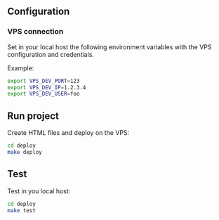 ## Configuration

### VPS connection

Set in your local host the following environment variables with the VPS configuration and credentials.

Example:

```bash
export VPS_DEV_PORT=123
export VPS_DEV_IP=1.2.3.4
export VPS_DEV_USER=foo
```

## Run project

Create HTML files and deploy on the VPS:

```bash
cd deploy
make deploy
```

## Test

Test in you local host:

```bash
cd deploy
make test
```
